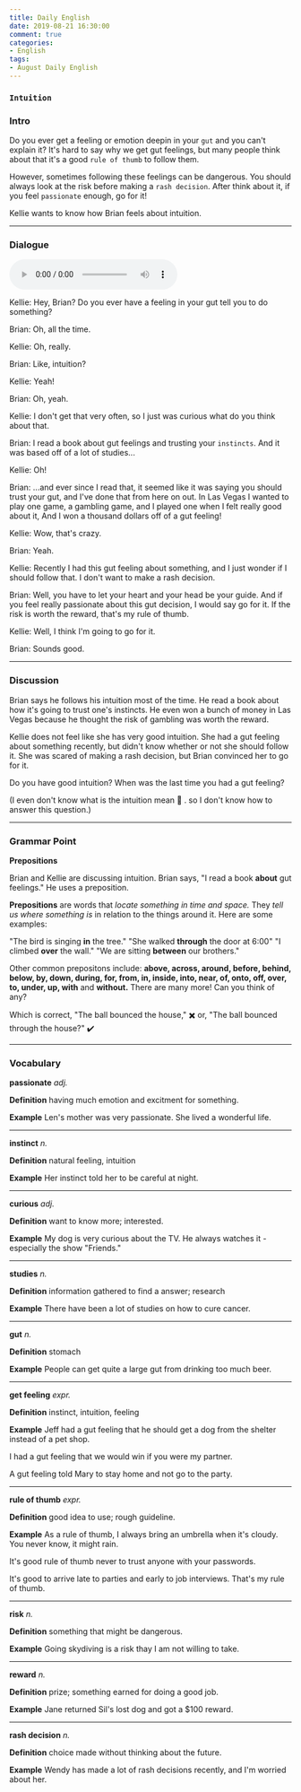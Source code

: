 ```yaml
---
title: Daily English
date: 2019-08-21 16:30:00
comment: true
categories:
- English
tags:
- August Daily English
---
```


### `Intuition`

### Intro
Do you ever get a feeling or emotion deepin in your `gut` and you can't explain it? It's hard to say why we get gut feelings, but many people think about that it's a good `rule of thumb` to follow them.

However, sometimes following these feelings can be dangerous. You should always look at the risk before making a `rash decision`. After think about it, if you feel `passionate` enough, go for it!

Kellie wants to know how Brian feels about intuition.

<!-- more -->

----

### Dialogue

<audio controls>
  <source src="https://audio.englishbaby.com/standard_lesson/dialog_audio/0000/0000/0006/6967_1439853261_115716.mp3" />
</audio>


Kellie: Hey, Brian? Do you ever have a feeling in your gut tell you to do something?

Brian: Oh, all the time.

Kellie: Oh, really.

Brian: Like, intuition?

Kellie: Yeah!

Brian: Oh, yeah.

Kellie: I don't get that very often, so I just was curious what do you think about that.

Brian: I read a book about gut feelings and trusting your `instincts`. And it was based off of a lot of studies...

Kellie: Oh!

Brian: ...and ever since I read that, it seemed like it was saying you should trust your gut, and I've done that from here on out. In Las Vegas I wanted to play one game, a gambling game, and I played one when I felt really good about it, And I won a thousand dollars off of a gut feeling!

Kellie: Wow, that's crazy.

Brian: Yeah.

Kellie: Recently I had this gut feeling about something, and I just wonder if I should follow that. I don't want to make a rash decision.

Brian: Well, you have to let your heart and your head be your guide. And if you feel really passionate about this gut decision, I would say go for it. If the risk is worth the reward, that's my rule of thumb.

Kellie: Well, I think I'm going to go for it.

Brian: Sounds good.

---

### Discussion
Brian says he follows his intuition most of the time. He read a book about how it's going to trust one's instincts. He even won a bunch of money in Las Vegas because he thought the risk of gambling was worth the reward.

Kellie does not feel like she has very good intuition. She had a gut feeling about something recently, but didn't know whether or not she should follow it. She was scared of making a rash decision, but Brian convinced her to go for it.

Do you have good intuition? When was the last time you had a gut feeling?

(I even don't know what is the intuition mean :see_no_evil: . so I don't know how to answer this question.)


----

### Grammar Point
**Prepositions**

Brian and Kellie are discussing intuition. Brian says, "I read a book **about** gut feelings." He uses a preposition.

**Prepositions** are words that *locate something in time and space.* They *tell us where something is* in relation to the things around it. Here are some examples:

"The bird is singing **in** the tree."
"She walked **through** the door at 6:00"
"I climbed **over** the wall."
"We are sitting **between** our brothers."

Other common prepositons include: **above, across, around, before, behind, below, by, down, during, for, from, in, inside, into, near, of, onto, off, over, to, under, up, with** and **without.** There are many more! Can you think of any?

Which is correct, "The ball bounced the house," :heavy_multiplication_x: or, "The ball bounced through the house?" :heavy_check_mark:

---

### Vocabulary

**passionate** *adj.*

**Definition**
having much emotion and excitment for something.

**Example**
Len's mother was very passionate. She lived a wonderful life.

---

**instinct** *n.*

**Definition**
natural feeling, intuition

**Example**
Her instinct told her to be careful at night.

----

**curious** *adj.*

**Definition**
want to know more; interested.

**Example**
My dog is very curious about the TV. He always watches it - especially the show "Friends."

---

**studies** *n.*

**Definition**
information gathered to find a answer; research

**Example**
There have been a lot of studies on how to cure cancer.

----

**gut** *n.*

**Definition**
stomach

**Example**
People can get quite a large gut from drinking too much beer.

---

**get feeling** *expr.*

**Definition**
instinct, intuition, feeling

**Example**
Jeff had a gut feeling that he should get a dog from the shelter instead of a pet shop.

I had a gut feeling that we would win if you were my partner.

A gut feeling told Mary to stay home and not go to the party.

----

**rule of thumb** *expr.*

**Definition**
good idea to use; rough guideline.

**Example**
As a rule of thumb, I always bring an umbrella when it's cloudy. You never know, it might rain.

It's good rule of thumb never to trust anyone with your passwords.

It's good to arrive late to parties and early to job interviews. That's my rule of thumb.

----

**risk** *n.*

**Definition**
something that might be dangerous.

**Example**
Going skydiving is a risk thay I am not willing to take.


---

**reward** *n.*

**Definition**
prize; something earned for doing a good job.

**Example**
Jane returned Sil's lost dog and got a $100 reward.


---

**rash decision** *n.*

**Definition**
choice made without thinking about the future.

**Example**
Wendy has made a lot of rash decisions recently, and I'm worried about her.
